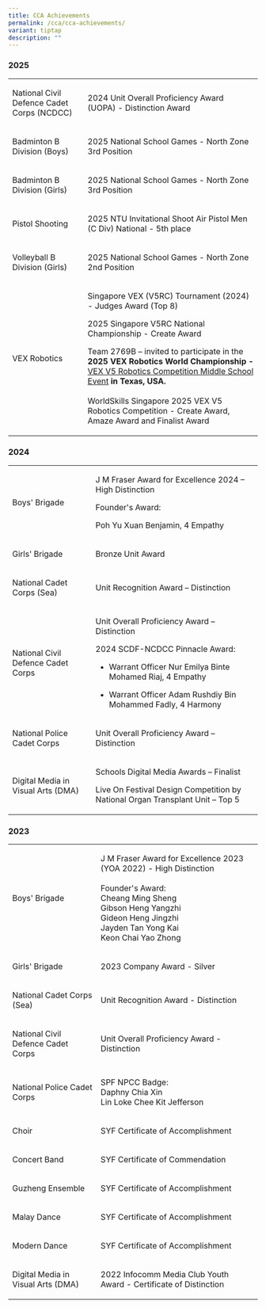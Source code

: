 ```yaml
---
title: CCA Achievements
permalink: /cca/cca-achievements/
variant: tiptap
description: ""
---
```

<h3>2025</h3>
<table style="minWidth: 50px">
<colgroup>
<col>
<col>
</colgroup>
<tbody>
<tr>
<td rowspan="1" colspan="1">
<p>National Civil Defence Cadet Corps (NCDCC)</p>
</td>
<td rowspan="1" colspan="1">
<p>2024 Unit Overall Proficiency Award (UOPA) - Distinction Award</p>
</td>
</tr>
<tr>
<td rowspan="1" colspan="1">
<p>Badminton B Division (Boys)</p>
</td>
<td rowspan="1" colspan="1">
<p>2025 National School Games - North Zone 3rd Position</p>
</td>
</tr>
<tr>
<td rowspan="1" colspan="1">
<p>Badminton B Division (Girls)</p>
</td>
<td rowspan="1" colspan="1">
<p>2025 National School Games - North Zone 3rd Position</p>
</td>
</tr>
<tr>
<td rowspan="1" colspan="1">
<p>Pistol Shooting</p>
</td>
<td rowspan="1" colspan="1">
<p>2025 NTU Invitational Shoot Air Pistol Men (C Div) National - 5th place</p>
</td>
</tr>
<tr>
<td rowspan="1" colspan="1">
<p>Volleyball B Division (Girls)</p>
</td>
<td rowspan="1" colspan="1">
<p>2025 National School Games - North Zone 2nd Position</p>
</td>
</tr>
<tr>
<td rowspan="1" colspan="1">
<p>VEX Robotics</p>
</td>
<td rowspan="1" colspan="1">
<p>Singapore VEX (V5RC) Tournament (2024) - Judges Award (Top 8)</p>
<p></p>
<p>2025 Singapore V5RC National Championship - Create Award</p>
<p></p>
<p>Team 2769B – invited to participate in the <strong>2025 VEX Robotics World Championship - </strong>
<a href="https://www.robotevents.com/robot-competitions/vex-robotics-competition/RE-V5RC-24-8910.html#general-info" rel="noopener nofollow" target="_blank">VEX V5 Robotics Competition Middle School Event</a><strong> in Texas, USA.</strong>
<br>
<br>WorldSkills Singapore 2025 VEX V5 Robotics Competition - Create Award,
Amaze Award and Finalist Award</p>
</td>
</tr>
</tbody>
</table>
<h3>2024</h3>
<table style="minWidth: 50px">
<colgroup>
<col>
<col>
</colgroup>
<tbody>
<tr>
<td rowspan="1" colspan="1">
<p>Boys' Brigade</p>
</td>
<td rowspan="1" colspan="1">
<p>J M Fraser Award for Excellence 2024 – High Distinction
<br>
</p>
<p>Founder's Award:</p>
<p>Poh Yu Xuan Benjamin, 4 Empathy</p>
</td>
</tr>
<tr>
<td rowspan="1" colspan="1">
<p>Girls' Brigade</p>
</td>
<td rowspan="1" colspan="1">
<p>Bronze Unit Award</p>
</td>
</tr>
<tr>
<td rowspan="1" colspan="1">
<p>National Cadet Corps (Sea)&nbsp;&nbsp;&nbsp;&nbsp;&nbsp;&nbsp;</p>
</td>
<td rowspan="1" colspan="1">
<p>Unit Recognition Award – Distinction</p>
</td>
</tr>
<tr>
<td rowspan="1" colspan="1">
<p>National Civil Defence Cadet Corps</p>
</td>
<td rowspan="1" colspan="1">
<p>Unit Overall Proficiency Award – Distinction</p>
<p></p>
<p>2024 SCDF-NCDCC Pinnacle Award:</p>
<ul data-tight="true" class="tight">
<li>
<p>Warrant Officer Nur Emilya Binte Mohamed Riaj, 4 Empathy</p>
</li>
<li>
<p>Warrant Officer Adam Rushdiy Bin Mohammed Fadly, 4 Harmony</p>
</li>
</ul>
</td>
</tr>
<tr>
<td rowspan="1" colspan="1">
<p>National Police Cadet Corps</p>
</td>
<td rowspan="1" colspan="1">
<p>Unit Overall Proficiency Award – Distinction</p>
</td>
</tr>
<tr>
<td rowspan="1" colspan="1">
<p>Digital Media in Visual Arts (DMA)</p>
</td>
<td rowspan="1" colspan="1">
<p>Schools Digital Media Awards – Finalist</p>
<p></p>
<p>Live On Festival Design Competition by National Organ Transplant Unit
– Top 5</p>
</td>
</tr>
</tbody>
</table>
<h3>2023</h3>
<table style="minWidth: 50px">
<colgroup>
<col>
<col>
</colgroup>
<tbody>
<tr>
<td rowspan="1" colspan="1">
<p>Boys' Brigade</p>
</td>
<td rowspan="1" colspan="1">
<p>J M Fraser Award for Excellence 2023 (YOA 2022) - High Distinction
<br>
<br>Founder's Award:
<br>Cheang Ming Sheng
<br>Gibson Heng Yangzhi
<br>Gideon Heng Jingzhi
<br>Jayden Tan Yong Kai
<br>Keon Chai Yao Zhong</p>
</td>
</tr>
<tr>
<td rowspan="1" colspan="1">
<p>Girls' Brigade</p>
</td>
<td rowspan="1" colspan="1">
<p>2023 Company Award - Silver</p>
</td>
</tr>
<tr>
<td rowspan="1" colspan="1">
<p>National Cadet Corps (Sea)</p>
</td>
<td rowspan="1" colspan="1">
<p>Unit Recognition Award - Distinction</p>
</td>
</tr>
<tr>
<td rowspan="1" colspan="1">
<p>National Civil Defence Cadet Corps</p>
</td>
<td rowspan="1" colspan="1">
<p>Unit Overall Proficiency Award - Distinction</p>
</td>
</tr>
<tr>
<td rowspan="1" colspan="1">
<p>National Police Cadet Corps</p>
</td>
<td rowspan="1" colspan="1">
<p>SPF NPCC Badge:
<br>Daphny Chia Xin
<br>Lin Loke Chee Kit Jefferson</p>
</td>
</tr>
<tr>
<td rowspan="1" colspan="1">
<p>Choir</p>
</td>
<td rowspan="1" colspan="1">
<p>SYF Certificate of Accomplishment</p>
</td>
</tr>
<tr>
<td rowspan="1" colspan="1">
<p>Concert Band</p>
</td>
<td rowspan="1" colspan="1">
<p>SYF Certificate of Commendation</p>
</td>
</tr>
<tr>
<td rowspan="1" colspan="1">
<p>Guzheng Ensemble</p>
</td>
<td rowspan="1" colspan="1">
<p>SYF Certificate of Accomplishment</p>
</td>
</tr>
<tr>
<td rowspan="1" colspan="1">
<p>Malay Dance</p>
</td>
<td rowspan="1" colspan="1">
<p>SYF Certificate of Accomplishment</p>
</td>
</tr>
<tr>
<td rowspan="1" colspan="1">
<p>Modern Dance</p>
</td>
<td rowspan="1" colspan="1">
<p>SYF Certificate of Accomplishment</p>
</td>
</tr>
<tr>
<td rowspan="1" colspan="1">
<p>Digital Media in Visual Arts (DMA)</p>
</td>
<td rowspan="1" colspan="1">
<p>2022 Infocomm Media Club Youth Award - Certificate of Distinction</p>
</td>
</tr>
</tbody>
</table>
<p></p>